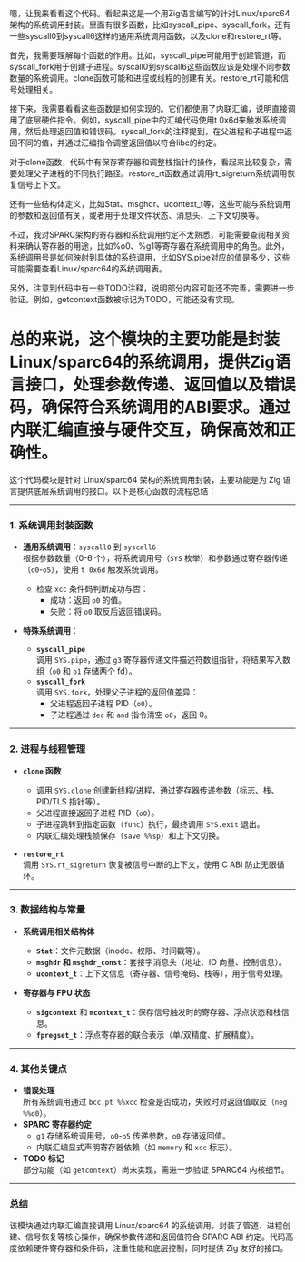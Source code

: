 嗯，让我来看看这个代码。看起来这是一个用Zig语言编写的针对Linux/sparc64架构的系统调用封装。里面有很多函数，比如syscall_pipe、syscall_fork，还有一些syscall0到syscall6这样的通用系统调用函数，以及clone和restore_rt等。

首先，我需要理解每个函数的作用。比如，syscall_pipe可能用于创建管道，而syscall_fork用于创建子进程。syscall0到syscall6这些函数应该是处理不同参数数量的系统调用。clone函数可能和进程或线程的创建有关。restore_rt可能和信号处理相关。

接下来，我需要看看这些函数是如何实现的。它们都使用了内联汇编，说明直接调用了底层硬件指令。例如，syscall_pipe中的汇编代码使用t 0x6d来触发系统调用，然后处理返回值和错误码。syscall_fork的注释提到，在父进程和子进程中返回不同的值，并通过汇编指令调整返回值以符合libc的约定。

对于clone函数，代码中有保存寄存器和调整栈指针的操作，看起来比较复杂，需要处理父子进程的不同执行路径。restore_rt函数通过调用rt_sigreturn系统调用恢复信号上下文。

还有一些结构体定义，比如Stat、msghdr、ucontext_t等，这些可能与系统调用的参数和返回值有关，或者用于处理文件状态、消息头、上下文切换等。

不过，我对SPARC架构的寄存器和系统调用约定不太熟悉，可能需要查阅相关资料来确认寄存器的用途，比如%o0、%g1等寄存器在系统调用中的角色。此外，系统调用号是如何映射到具体的系统调用，比如SYS.pipe对应的值是多少，这些可能需要查看Linux/sparc64的系统调用表。

另外，注意到代码中有一些TODO注释，说明部分内容可能还不完善，需要进一步验证。例如，getcontext函数被标记为TODO，可能还没有实现。

总的来说，这个模块的主要功能是封装Linux/sparc64的系统调用，提供Zig语言接口，处理参数传递、返回值以及错误码，确保符合系统调用的ABI要求。通过内联汇编直接与硬件交互，确保高效和正确性。
================================================
这个代码模块是针对 Linux/sparc64 架构的系统调用封装，主要功能是为 Zig 语言提供底层系统调用的接口。以下是核心函数的流程总结：

---

### **1. 系统调用封装函数**
- **通用系统调用**：`syscall0` 到 `syscall6`  
  根据参数数量（0-6 个），将系统调用号（`SYS` 枚举）和参数通过寄存器传递（`o0`-`o5`），使用 `t 0x6d` 触发系统调用。  
  - 检查 `xcc` 条件码判断成功与否：  
    - 成功：返回 `o0` 的值。  
    - 失败：将 `o0` 取反后返回错误码。  

- **特殊系统调用**：  
  - **`syscall_pipe`**  
    调用 `SYS.pipe`，通过 `g3` 寄存器传递文件描述符数组指针，将结果写入数组（`o0` 和 `o1` 存储两个 fd）。  
  - **`syscall_fork`**  
    调用 `SYS.fork`，处理父子进程的返回值差异：  
    - 父进程返回子进程 PID（`o0`）。  
    - 子进程通过 `dec` 和 `and` 指令清空 `o0`，返回 0。  

---

### **2. 进程与线程管理**
- **`clone` 函数**  
  - 调用 `SYS.clone` 创建新线程/进程，通过寄存器传递参数（标志、栈、PID/TLS 指针等）。  
  - 父进程直接返回子进程 PID（`o0`）。  
  - 子进程跳转到指定函数（`func`）执行，最终调用 `SYS.exit` 退出。  
  - 内联汇编处理栈帧保存（`save %%sp`）和上下文切换。  

- **`restore_rt`**  
  调用 `SYS.rt_sigreturn` 恢复被信号中断的上下文，使用 C ABI 防止无限循环。

---

### **3. 数据结构与常量**
- **系统调用相关结构体**  
  - **`Stat`**：文件元数据（inode、权限、时间戳等）。  
  - **`msghdr` 和 `msghdr_const`**：套接字消息头（地址、IO 向量、控制信息）。  
  - **`ucontext_t`**：上下文信息（寄存器、信号掩码、栈等），用于信号处理。  

- **寄存器与 FPU 状态**  
  - **`sigcontext`** 和 **`mcontext_t`**：保存信号触发时的寄存器、浮点状态和栈信息。  
  - **`fpregset_t`**：浮点寄存器的联合表示（单/双精度、扩展精度）。  

---

### **4. 其他关键点**
- **错误处理**  
  所有系统调用通过 `bcc,pt %%xcc` 检查是否成功，失败时对返回值取反（`neg %%o0`）。  
- **SPARC 寄存器约定**  
  - `g1` 存储系统调用号，`o0`-`o5` 传递参数，`o0` 存储返回值。  
  - 内联汇编显式声明寄存器依赖（如 `memory` 和 `xcc` 标志）。  
- **TODO 标记**  
  部分功能（如 `getcontext`）尚未实现，需进一步验证 SPARC64 内核细节。

---

### **总结**
该模块通过内联汇编直接调用 Linux/sparc64 的系统调用，封装了管道、进程创建、信号恢复等核心操作，确保参数传递和返回值符合 SPARC ABI 约定。代码高度依赖硬件寄存器和条件码，注重性能和底层控制，同时提供 Zig 友好的接口。